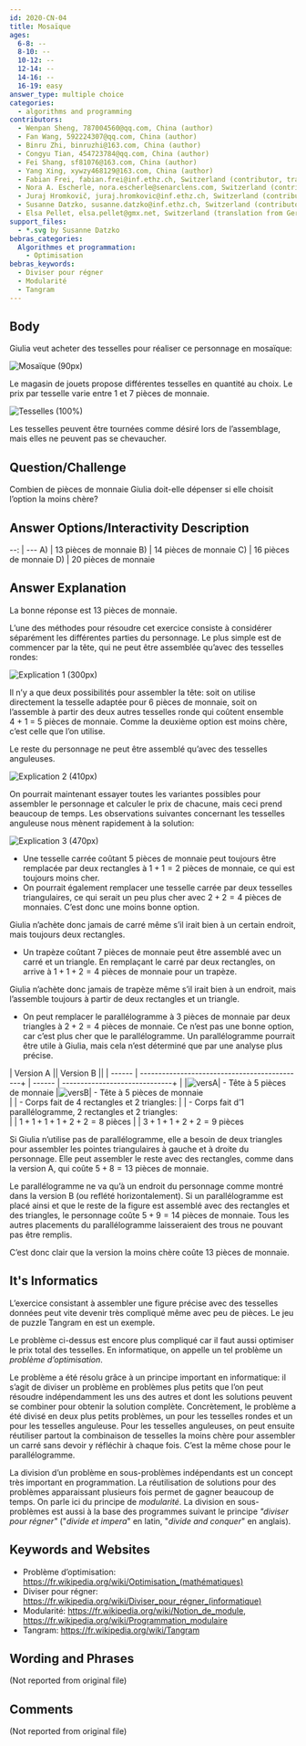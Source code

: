 ```yaml
---
id: 2020-CN-04
title: Mosaïque
ages:
  6-8: --
  8-10: --
  10-12: --
  12-14: --
  14-16: --
  16-19: easy
answer_type: multiple choice
categories:
  - algorithms and programming
contributors:
  - Wenpan Sheng, 787004560@qq.com, China (author)
  - Fan Wang, 592224307@qq.com, China (author)
  - Binru Zhi, binruzhi@163.com, China (author)
  - Congyu Tian, 454723784@qq.com, China (author)
  - Fei Shang, sf81076@163.com, China (author)
  - Yang Xing, xywzy468129@163.com, China (author)
  - Fabian Frei, fabian.frei@inf.ethz.ch, Switzerland (contributor, translation from English into German)
  - Nora A. Escherle, nora.escherle@senarclens.com, Switzerland (contributor)
  - Juraj Hromkovič, juraj.hromkovic@inf.ethz.ch, Switzerland (contributor)
  - Susanne Datzko, susanne.datzko@inf.ethz.ch, Switzerland (contributor, graphics)
  - Elsa Pellet, elsa.pellet@gmx.net, Switzerland (translation from German into French)
support_files:
  - *.svg by Susanne Datzko
bebras_categories:
  Algorithmes et programmation:
    - Optimisation
bebras_keywords:
  - Diviser pour régner
  - Modularité
  - Tangram
---
```



## Body

Giulia veut acheter des tesselles pour réaliser ce personnage en mosaïque:

![](graphics/2020-CN-04_taskbody1-compatible.svg "Mosaïque (90px)")

Le magasin de jouets propose différentes tesselles en quantité au choix. Le prix par tesselle varie entre 1 et 7 pièces de monnaie.

![](graphics/2020-CN-04_taskbody2-compatible.svg "Tesselles (100%)")

Les tesselles peuvent être tournées comme désiré lors de l’assemblage, mais elles ne peuvent pas se chevaucher.


## Question/Challenge

Combien de pièces de monnaie Giulia doit-elle dépenser si elle choisit l’option la moins chère?


## Answer Options/Interactivity Description

 --: | ---
  A) | 13 pièces de monnaie
  B) | 14 pièces de monnaie
  C) | 16 pièces de monnaie
  D) | 20 pièces de monnaie


## Answer Explanation

La bonne réponse est 13 pièces de monnaie.

L’une des méthodes pour résoudre cet exercice consiste à considérer séparément les différentes parties du personnage. Le plus simple est de commencer par la tête, qui ne peut être assemblée qu’avec des tesselles rondes:

![](graphics/2020-CN-04_explanation1.svg "Explication 1 (300px)")

Il n’y a que deux possibilités pour assembler la tête: soit on utilise directement la tesselle adaptée pour 6 pièces de monnaie, soit on l’assemble à partir des deux autres tesselles ronde qui coûtent ensemble 4 + 1 = 5 pièces de monnaie. Comme la deuxième option est moins chère, c’est celle que l’on utilise.

Le reste du personnage ne peut être assemblé qu’avec des tesselles anguleuses.

![](graphics/2020-CN-04_explanation2.svg "Explication 2 (410px)")

On pourrait maintenant essayer toutes les variantes possibles pour assembler le personnage et calculer le prix de chacune, mais ceci prend beaucoup de temps. Les observations suivantes concernant les tesselles anguleuse nous mènent rapidement à la solution:

![](graphics/2020-CN-04_explanation3.svg "Explication 3 (470px)")

 - Une tesselle carrée coûtant 5 pièces de monnaie peut toujours être remplacée par deux rectangles à $1 + 1 = 2$ pièces de monnaie, ce qui est toujours moins cher.
 - On pourrait également remplacer une tesselle carrée par deux tesselles triangulaires, ce qui serait un peu plus cher avec $2 + 2 = 4$ pièces de monnaies. C’est donc une moins bonne option.

Giulia n’achète donc jamais de carré même s’il irait bien à un certain endroit, mais toujours deux rectangles.
 - Un trapèze coûtant 7 pièces de monnaie peut être assemblé avec un carré et un triangle. En remplaçant le carré par deux rectangles, on arrive à $1 + 1 + 2 = 4$ pièces de monnaie pour un trapèze.

Giulia n’achète donc jamais de trapèze même s’il irait bien à un endroit, mais l’assemble toujours à partir de deux rectangles et un triangle.
 - On peut remplacer le parallélogramme à 3 pièces de monnaie par deux triangles à $2 + 2 = 4$ pièces de monnaie. Ce n’est pas une bonne option, car c’est plus cher que le parallélogramme.
Un parallélogramme pourrait être utile à Giulia, mais cela n’est déterminé que par une analyse plus précise.

| Version A                                              || Version B                               ||
| ------ | ---------------------------------------------+ | ------ | ------------------------------+ |
|![versA]|  - Tête à 5 pièces de monnaie                  |![versB]|  - Tête à 5 pièces de monnaie  \
|        |  - Corps fait de 4 rectangles et 2 triangles:  |        |  - Corps fait d’1 parallélogramme, 2 rectangles et 2 triangles: \
|        | $1 + 1 + 1 + 1 + 2 + 2 = 8$ pièces             |        | $3 + 1 + 1 + 2 + 2 = 9$ pièces

[versA]: graphics/2020-CN-04_explanation4.svg "Version A (80px)"
[versB]: graphics/2020-CN-04_explanation5.svg "Version B (80px)"

Si Giulia n’utilise pas de parallélogramme, elle a besoin de deux triangles pour assembler les pointes triangulaires à gauche et à droite du personnage. Elle peut assembler le reste avec des rectangles, comme dans la version A, qui coûte $5 + 8 = 13$ pièces de monnaie.

Le parallélogramme ne va qu’à un endroit du personnage comme montré dans la version B (ou reflété horizontalement). Si un parallélogramme est placé ainsi et que le reste de la figure est assemblé avec des rectangles et des triangles, le personnage coûte $5 + 9 = 14$ pièces de monnaie. Tous les autres placements du parallélogramme laisseraient des trous ne pouvant pas être remplis.

C’est donc clair que la version la moins chère coûte 13 pièces de monnaie.


## It's Informatics

L’exercice consistant à assembler une figure précise avec des tesselles données peut vite devenir très compliqué même avec peu de pièces. Le jeu de puzzle Tangram en est un exemple.

Le problème ci-dessus est encore plus compliqué car il faut aussi optimiser le prix total des tesselles. En informatique, on appelle un tel problème un _problème d’optimisation_. 

Le problème a été résolu grâce à un principe important en informatique: il s’agit de diviser un problème en problèmes plus petits que l’on peut résoudre indépendamment les uns des autres et dont les solutions peuvent se combiner pour obtenir la solution complète. Concrètement, le problème a été divisé en deux plus petits problèmes, un pour les tesselles rondes et un pour les tesselles anguleuse. Pour les tesselles anguleuses, on peut ensuite réutiliser partout la combinaison de tesselles la moins chère pour assembler un carré sans devoir y réfléchir à chaque fois. C’est la même chose pour le parallélogramme.

La division d’un problème en sous-problèmes indépendants est un concept très important en programmation. La réutilisation de solutions pour des problèmes apparaissant plusieurs fois permet de gagner beaucoup de temps. On parle ici du principe de _modularité_. La division en sous-problèmes est aussi à la base des programmes suivant le principe _"diviser pour régner"_ ("_divide et impera_" en latin, "_divide and conquer_" en anglais).


## Keywords and Websites

 - Problème d’optimisation: https://fr.wikipedia.org/wiki/Optimisation_(mathématiques)
 - Diviser pour régner: https://fr.wikipedia.org/wiki/Diviser_pour_régner_(informatique)
 - Modularité: https://fr.wikipedia.org/wiki/Notion_de_module, https://fr.wikipedia.org/wiki/Programmation_modulaire
 - Tangram: https://fr.wikipedia.org/wiki/Tangram


## Wording and Phrases

(Not reported from original file)


## Comments

(Not reported from original file)
